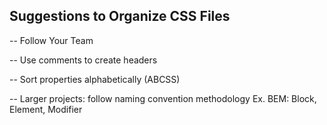 ## Suggestions to Organize CSS Files

-- Follow Your Team

-- Use comments to create headers

-- Sort properties alphabetically (ABCSS)

-- Larger projects: follow naming convention methodology
    Ex. BEM: Block, Element, Modifier